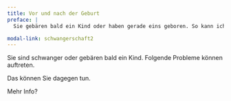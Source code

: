 ```yaml
---
title: Vor und nach der Geburt
preface: |
  Sie gebären bald ein Kind oder haben gerade eins geboren. So kann ich Sie unterstützen.

modal-link: schwangerschaft2
---
```


Sie sind schwanger oder gebären bald ein Kind.
Folgende Probleme können auftreten.

Das können Sie dagegen tun.

Mehr Info?
